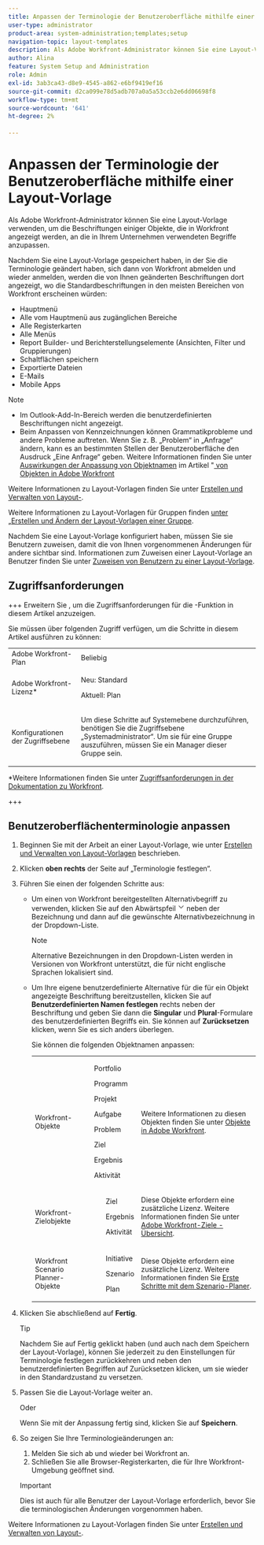 ```yaml
---
title: Anpassen der Terminologie der Benutzeroberfläche mithilfe einer Layout-Vorlage
user-type: administrator
product-area: system-administration;templates;setup
navigation-topic: layout-templates
description: Als Adobe Workfront-Administrator können Sie eine Layout-Vorlage verwenden, um die Beschriftungen einiger Objekte, die in Workfront angezeigt werden, an die in Ihrem Unternehmen verwendeten Begriffe anzupassen.
author: Alina
feature: System Setup and Administration
role: Admin
exl-id: 3ab3ca43-d8e9-4545-a862-e6bf9419ef16
source-git-commit: d2ca099e78d5adb707a0a5a53ccb2e6dd06698f8
workflow-type: tm+mt
source-wordcount: '641'
ht-degree: 2%

---
```


# Anpassen der Terminologie der Benutzeroberfläche mithilfe einer Layout-Vorlage

Als Adobe Workfront-Administrator können Sie eine Layout-Vorlage verwenden, um die Beschriftungen einiger Objekte, die in Workfront angezeigt werden, an die in Ihrem Unternehmen verwendeten Begriffe anzupassen.

Nachdem Sie eine Layout-Vorlage gespeichert haben, in der Sie die Terminologie geändert haben, sich dann von Workfront abmelden und wieder anmelden, werden die von Ihnen geänderten Beschriftungen dort angezeigt, wo die Standardbeschriftungen in den meisten Bereichen von Workfront erscheinen würden:

* Hauptmenü
* Alle vom Hauptmenü aus zugänglichen Bereiche
* Alle Registerkarten
* Alle Menüs
* Report Builder- und Berichterstellungselemente (Ansichten, Filter und Gruppierungen)
* Schaltflächen speichern
* Exportierte Dateien
* E-Mails
* Mobile Apps

>[!NOTE]
>
>* Im Outlook-Add-In-Bereich werden die benutzerdefinierten Beschriftungen nicht angezeigt.
>* Beim Anpassen von Kennzeichnungen können Grammatikprobleme und andere Probleme auftreten. Wenn Sie z. B. „Problem“ in „Anfrage“ ändern, kann es an bestimmten Stellen der Benutzeroberfläche den Ausdruck „Eine Anfrage“ geben. Weitere Informationen finden Sie unter [Auswirkungen der Anpassung von Objektnamen](../../../workfront-basics/navigate-workfront/workfront-navigation/understand-objects.md#implications-of-customizing-object-names) im Artikel &quot;[ von Objekten in Adobe Workfront](../../../workfront-basics/navigate-workfront/workfront-navigation/understand-objects.md)
>

Weitere Informationen zu Layout-Vorlagen finden Sie unter [Erstellen und Verwalten von Layout-](../../../administration-and-setup/customize-workfront/use-layout-templates/create-and-manage-layout-templates.md).

Weitere Informationen zu Layout-Vorlagen für Gruppen finden [ unter „Erstellen und Ändern der Layout-Vorlagen einer Gruppe](../../../administration-and-setup/manage-groups/work-with-group-objects/create-and-modify-a-groups-layout-templates.md).

Nachdem Sie eine Layout-Vorlage konfiguriert haben, müssen Sie sie Benutzern zuweisen, damit die von Ihnen vorgenommenen Änderungen für andere sichtbar sind. Informationen zum Zuweisen einer Layout-Vorlage an Benutzer finden Sie unter [Zuweisen von Benutzern zu einer Layout-Vorlage](../use-layout-templates/assign-users-to-layout-template.md).

## Zugriffsanforderungen

+++ Erweitern Sie , um die Zugriffsanforderungen für die -Funktion in diesem Artikel anzuzeigen.

Sie müssen über folgenden Zugriff verfügen, um die Schritte in diesem Artikel ausführen zu können:

<table style="table-layout:auto"> 
 <col> 
 <col> 
 <tbody> 
  <tr> 
   <td role="rowheader">Adobe Workfront-Plan</td> 
   <td>Beliebig</td> 
  </tr> 
  <tr> 
   <td role="rowheader">Adobe Workfront-Lizenz*</td> 
   <td><p>Neu: Standard</p>
  <p> Aktuell: Plan</p>
   </td> 
  </tr> 
  <tr> 
   <td role="rowheader">Konfigurationen der Zugriffsebene</td> 
   <td> <p>Um diese Schritte auf Systemebene durchzuführen, benötigen Sie die Zugriffsebene „Systemadministrator“.
Um sie für eine Gruppe auszuführen, müssen Sie ein Manager dieser Gruppe sein.</p> </td> 
  </tr> 
 </tbody> 
</table>

*Weitere Informationen finden Sie unter [Zugriffsanforderungen in der Dokumentation zu Workfront](/help/quicksilver/administration-and-setup/add-users/access-levels-and-object-permissions/access-level-requirements-in-documentation.md).

+++

## Benutzeroberflächenterminologie anpassen

1. Beginnen Sie mit der Arbeit an einer Layout-Vorlage, wie unter [Erstellen und Verwalten von Layout-Vorlagen](../../../administration-and-setup/customize-workfront/use-layout-templates/create-and-manage-layout-templates.md) beschrieben.
1. Klicken **oben rechts** der Seite auf „Terminologie festlegen“.
1. Führen Sie einen der folgenden Schritte aus:

   * Um einen von Workfront bereitgestellten Alternativbegriff zu verwenden, klicken Sie auf den Abwärtspfeil ![Abwärtspfeil](assets/dropdown-arrow.png) neben der Bezeichnung und dann auf die gewünschte Alternativbezeichnung in der Dropdown-Liste.

     >[!NOTE]
     >
     >Alternative Bezeichnungen in den Dropdown-Listen werden in Versionen von Workfront unterstützt, die für nicht englische Sprachen lokalisiert sind.

   * Um Ihre eigene benutzerdefinierte Alternative für die für ein Objekt angezeigte Beschriftung bereitzustellen, klicken Sie auf **Benutzerdefinierten Namen festlegen** rechts neben der Beschriftung und geben Sie dann die **Singular** und **Plural**-Formulare des benutzerdefinierten Begriffs ein. Sie können auf **Zurücksetzen** klicken, wenn Sie es sich anders überlegen.

     Sie können die folgenden Objektnamen anpassen:

     <table style="table-layout:auto">
      <col>
      <col>
      <col>
      <tbody>
       <tr>
        <td role="rowheader"><p>Workfront-Objekte</p></td>
        <td>
          <p>Portfolio</p>
          <p>Programm</p>
          <p>Projekt</p>
          <p>Aufgabe</p>
          <p>Problem</p>
          <p>Ziel</p>
          <p>Ergebnis</p>
          <p>Aktivität</p>
         </ul></td>
        <td><p>Weitere Informationen zu diesen Objekten finden Sie unter <a href="../../../workfront-basics/navigate-workfront/workfront-navigation/understand-objects.md" class="MCXref xref">Objekte in Adobe Workfront</a>.</p></td>
       </tr>
       <tr>
        <td role="rowheader"><p>Workfront-Zielobjekte</p></td>
        <td>
         <ul>
          <p>Ziel</p>
          <p>Ergebnis</p>
          <p>Aktivität</p>
         </ul></td>
        <td><p>Diese Objekte erfordern eine zusätzliche Lizenz. Weitere Informationen finden Sie unter <a href="../../../workfront-goals/goal-management/wf-goals-overview.md" class="MCXref xref">Adobe Workfront-Ziele - Übersicht</a>.</p></td>
       </tr>
       <tr data-mc-conditions="">
        <td role="rowheader"><p>Workfront Scenario Planner-Objekte</p></td>
        <td>
         <ul>
          <p>Initiative</p>
          <p>Szenario</p>
          <p>Plan </p>
         </ul></td>
        <td><p>Diese Objekte erfordern eine zusätzliche Lizenz. Weitere Informationen finden Sie <a href="../../../scenario-planner/get-started-with-scenario-planning.md" class="MCXref xref">Erste Schritte mit dem Szenario-Planer</a>.</p></td>
       </tr>
      </tbody>
     </table>

1. Klicken Sie abschließend auf **Fertig**.

   >[!TIP]
   >
   >Nachdem Sie auf Fertig geklickt haben (und auch nach dem Speichern der Layout-Vorlage), können Sie jederzeit zu den Einstellungen für Terminologie festlegen zurückkehren und neben den benutzerdefinierten Begriffen auf Zurücksetzen klicken, um sie wieder in den Standardzustand zu versetzen.

1. Passen Sie die Layout-Vorlage weiter an.

   Oder

   Wenn Sie mit der Anpassung fertig sind, klicken Sie auf **Speichern**.

1. So zeigen Sie Ihre Terminologieänderungen an:

   1. Melden Sie sich ab und wieder bei Workfront an.
   1. Schließen Sie alle Browser-Registerkarten, die für Ihre Workfront-Umgebung geöffnet sind.

   >[!IMPORTANT]
   >
   >Dies ist auch für alle Benutzer der Layout-Vorlage erforderlich, bevor Sie die terminologischen Änderungen vorgenommen haben.

Weitere Informationen zu Layout-Vorlagen finden Sie unter [Erstellen und Verwalten von Layout-](../../../administration-and-setup/customize-workfront/use-layout-templates/create-and-manage-layout-templates.md).
